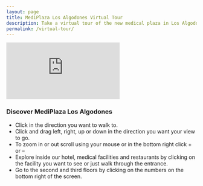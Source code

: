 ```yaml
---
layout: page
title: MediPlaza Los Algodones Virtual Tour
description: Take a virtual tour of the new medical plaza in Los Algodones, MediPlaza Los Algodones. Explore our ambulatory surgery center, x-ray and clinical laboratories, hotel, pharmacy, restaurant, shops, and more. 
permalink: /virtual-tour/
---
```


<div class="tour-mediplaza" id="tour-virtual">
	<div class="panel-tour">
		<iframe src="https://www.google.com/maps/embed?pb=!1m0!4v1501705288848!6m8!1m7!1sLxosBakMxL8AAAQ3gDmIaw!2m2!1d32.71535591382204!2d-114.7291535089595!3f119.69029332702469!4f-3.4790886812231747!5f0.7820865974627469" frameborder="0" style="border:0" allowfullscreen></iframe>
		<div class="tour-instructions">
		<h3>Discover MediPlaza Los Algodones</h3>
		<ul>
			<li>Click in the direction you want to walk to.</li>
			<li>Click and drag left, right, up or down in the direction you want your view to go.</li>
			<li>To zoom in or out scroll using your mouse or in the bottom right click + or –</li>
			<li>Explore inside our hotel, medical facilities and restaurants by clicking on the facility you want to see or just walk through the entrance.</li>
			<li>Go to the second and third floors by clicking on the numbers on the bottom right of the screen.</li>
		</ul>
		</div>
	</div>
</div>